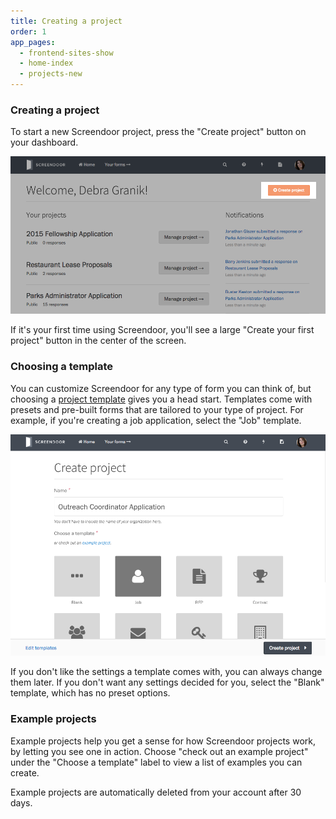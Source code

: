 ```yaml
---
title: Creating a project
order: 1
app_pages:
  - frontend-sites-show
  - home-index
  - projects-new
---
```


### Creating a project

To start a new Screendoor project, press the "Create project" button on your dashboard.

![create project](../images/create_project2.png)

If it's your first time using Screendoor, you'll see a large "Create your first project" button in the center of the screen. 

### Choosing a template

You can customize Screendoor for any type of form you can think of, but choosing a [project template](templates.html) gives you a head start. Templates come with presets and pre-built forms that are tailored to your type of project. For example, if you're creating a job application, select the "Job" template.

![templates](../images/templates.png)

If you don't like the settings a template comes with, you can always change them later. If you don't want any settings decided for you, select the "Blank" template, which has no preset options.

### Example projects

Example projects help you get a sense for how Screendoor projects work, by letting you see one in action. Choose "check out an example project" under the "Choose a template" label to view a list of examples you can create.

Example projects are automatically deleted from your account after 30 days.


